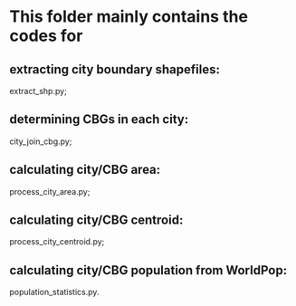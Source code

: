 # This folder mainly contains the codes for 

## extracting city boundary shapefiles: 
extract_shp.py;

## determining CBGs in each city: 
city_join_cbg.py;

## calculating city/CBG area: 
process_city_area.py;

## calculating city/CBG centroid: 
process_city_centroid.py;

## calculating city/CBG population from WorldPop: 
population_statistics.py.
